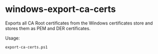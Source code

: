 # windows-export-ca-certs

Exports all CA Root certificates from the Windows certificates store and stores them as PEM and DER certificates.

Usage:

    export-ca-certs.ps1
